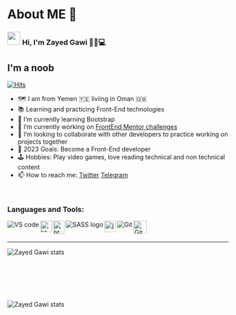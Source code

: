
<!--
### Hi there 👋


**xZAYEDx/xZAYEDx** is a ✨ _special_ ✨ repository because its `README.md` (this file) appears on your GitHub profile.

Here are some ideas to get you started:

- 🔭 I’m currently working on ...
- 🌱 I’m currently learning ...
- 👯 I’m looking to collaborate on ...
- 🤔 I’m looking for help with ...
- 💬 Ask me about ...
- 📫 How to reach me: ...
- 😄 Pronouns: ...
- ⚡ Fun fact: ...
-->


# About ME 🍏

### <img src="https://raw.githubusercontent.com/MartinHeinz/MartinHeinz/master/wave.gif" width="30px" height="30px"> Hi, I'm Zayed Gawi 🧔🏽💻

## I'm a noob
[![Hits](https://hits.seeyoufarm.com/api/count/incr/badge.svg?url=https%3A%2F%2Fgithub.com%2FxZAYEDx&count_bg=%23080233&title_bg=%23BC082A&icon=riotgames.svg&icon_color=%23EDEDED&title=Fans&edge_flat=false)](https://hits.seeyoufarm.com)

- 🗺 I am from Yemen :yemen: liviing in Oman 🇴🇲
- 📚 Learning and practicing Front-End technologies
- 🌱 I’m currently learning Bootstrap 
- 🔭 I’m currently working on [FrontEnd Mentor challenges](https://www.frontendmentor.io/profile/xZAYEDx)
- 👯 I’m looking to collaborate with other developers to practice working on projects together 
- 🎯 2023 Goals: Become a Front-End developer
- 🕹 Hobbies: Play video games, love reading technical and non technical content
- 📫 How to reach me: [Twitter](https://twitter.com/DrCyborg) [Telegram](https://web.telegram.org/z/)
<br />

### Languages and Tools:

<a href="https://code.visualstudio.com/"><img src="https://user-images.githubusercontent.com/46198029/148898836-45812947-8c25-4e5e-95ec-deda1119826e.png" alt="VS code" img align="left"/></a>

<a href="https://www.w3schools.com/html/default.asp" title="Image from freepnglogos.com"><img src="https://www.freepnglogos.com/uploads/html5-logo-png/html5-logo-html-logo-0.png" width="26" alt="html5 logo, html logo" img align="left"/></a>

<a href="https://www.w3schools.com/css/default.asp" title="Image from freepnglogos.com"><img src="https://www.freepnglogos.com/uploads/html5-logo-png/html5-logo-opencode-css-8.png" width="26" height="30" alt="html5 logo, opencode css" img align="left"/></a>

<a href="https://sass-lang.com/"><img src="https://user-images.githubusercontent.com/46198029/148897529-822e1e4a-5f40-4788-bb21-b34c05c06f9e.png" alt="SASS logo" img align="left"/></a>
  
<a href="https://www.javascript.com/" title="Image from freepnglogos.com"><img src="https://www.freepnglogos.com/uploads/javascript-png/javascript-vector-logo-yellow-png-transparent-javascript-vector-12.png" width="26" alt="javascript vector logo yellow png transparent javascript vector" img align="left"/></a>

<a href="https://git-scm.com/"><img src="https://user-images.githubusercontent.com/46198029/148899127-86a93b98-b651-4504-a789-1a8a4a6cf234.png" alt="Git" img align="left"/></a>

<a href="https://github.com/"><img src="https://user-images.githubusercontent.com/46198029/148899518-e5edd5a6-51df-423e-a870-e6e44a9b9631.png" alt="GitHub" height="30" img align="left"/></a>


<br />
<br />

---
<img align="left" alt="Zayed Gawi stats" src="https://github-readme-stats.vercel.app/api?username=xZAYEDx&show_icons=true&hide_border=true&theme=radical"/>

<br />
<br />
<br />
<br />
<br />
<br />
<br />

<img align="left" alt="Zayed Gawi stats" src="https://github-readme-stats.vercel.app/api/top-langs/?username=xZAYEDx&layout=compact&theme=tokyonight"/>

